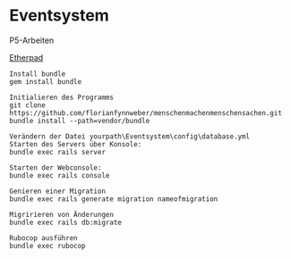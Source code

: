 # Eventsystem
P5-Arbeiten

[Etherpad](https://medienpad.de/p/Y3pAwhZhbP)

```
Install bundle
gem install bundle
```

```
Initialieren des Programms
git clone https://github.com/florianfynnweber/menschenmachenmenschensachen.git
bundle install --path=vendor/bundle
```
```
Verändern der Datei yourpath\Eventsystem\config\database.yml
Starten des Servers über Konsole:
bundle exec rails server
```
```
Starten der Webconsole:
bundle exec rails console
```
```
Genieren einer Migration
bundle exec rails generate migration nameofmigration
```
```
Migririeren von Änderungen
bundle exec rails db:migrate
```
```
Rubocop ausführen
bundle exec rubocop
```
